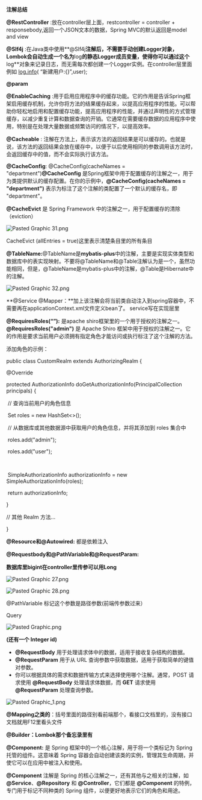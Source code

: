 **注解总结**



**@RestController** :放在controller层上面，restcontroller = controller + responsebody,返回一个JSON文本的数据，Spring MVC的默认返回是model and view



**@Slf4j** :在Java类中使用**@Slf4j**注解后，不需要手动创建Logger对象，Lombok会自动生成一个名为**log**的静态Logger成员变量，使得你可以通过这个**log**对象来记录日志，而无需每次都创建一个Logger实例。在controller层里面例如 [log.info](http://log.info)( “新建用户:{}”,user);



**@param**



**@EnableCaching** :用于启用应用程序中的缓存功能。它的作用是告诉Spring框架启用缓存机制，允许你将方法的结果缓存起来，以提高应用程序的性能。可以帮助你轻松地启用和配置缓存功能，提高应用程序的性能，并通过声明性的方式管理缓存，以减少重复计算和数据查询的开销。它通常在需要缓存数据的应用程序中使用，特别是在处理大量数据或频繁访问的情况下，以提高效率。



**@Cacheable** : 注解在方法上，表示该方法的返回结果是可以缓存的。也就是说，该方法的返回结果会放在缓存中，以便于以后使用相同的参数调用该方法时，会返回缓存中的值，而不会实际执行该方法。



**@CacheConfig**: @CacheConfig(cacheNames = "department")**@CacheConfig** 是Spring框架中用于配置缓存的注解之一，用于为类提供默认的缓存配置。在你的示例中，**@CacheConfig(cacheNames = "department")** 表示为标注了这个注解的类配置了一个默认的缓存名，即 "department"。





**@CacheEvict** 是 Spring Framework 中的注解之一，用于配置缓存的清除（eviction）

![Pasted Graphic 31.png](blob:file:///47b89257-0913-4fac-bdd1-3af77a509950)

CacheEvict (allEntries = true)这里表示清楚条目里的所有条目





**@TableName:**@TableName是**mybatis-plus**中的注解，主要是实现实体类型和数据库中的表实现映射。不要将@TableName和@Table注解认为是一个，虽然功能相同，但是，@TableName是mybatis-plus中的注解，@Table是Hibernate中的注解。

![Pasted Graphic 32.png](blob:file:///305345c0-0707-4976-aed3-95d9327afd3a)



**@Service @Mapper：**加上该注解会将当前类自动注入到spring容器中，不需要再在applicationContext.xml文件定义bean了。 service写在实现层里





**@RequiresRoles(“”):** 	是apache shiro框架里的一个用于授权的注解之一。**@RequiresRoles("admin")** 是 Apache Shiro 框架中用于授权的注解之一。它的作用是要求当前用户必须拥有指定角色才能访问或执行标注了这个注解的方法。

添加角色的示例：

public class CustomRealm extends AuthorizingRealm {

  @Override

  protected AuthorizationInfo doGetAuthorizationInfo(PrincipalCollection principals) {

​    // 查询当前用户的角色信息

​    Set<String> roles = new HashSet<>();

​    // 从数据库或其他数据源中获取用户的角色信息，并将其添加到 roles 集合中

​    roles.add("admin");

​    roles.add("user");

​     

​    SimpleAuthorizationInfo authorizationInfo = new SimpleAuthorizationInfo(roles);

​    return authorizationInfo;

  }



  // 其他 Realm 方法...

}





**@Resource和@Autowired:** 都是依赖注入



**@Requestbody和@PathVariable和@RequestParam:**

**数据库里bigint在controller里传参可以用Long**

![Pasted Graphic 27.png](blob:file:///de61eb0d-6476-41ee-b194-5fb94beca035)



![Pasted Graphic 28.png](blob:file:///7905c0e4-ac3a-43ae-9954-d9788ed2434b)

@PathVariable 标记这个参数是路径参数(前端传参数过来）

Query

![Pasted Graphic.png](blob:file:///b9759c70-29f8-49b9-b3d8-86dc5a14676d)

**(还有一个 Integer id)**





- **@RequestBody** 用于处理请求体中的数据，适用于接收复杂结构的数据。
- **@RequestParam** 用于从 URL 查询参数中获取数据，适用于获取简单的键值对参数。
- 你可以根据具体的需求和数据传输方式来选择使用哪个注解。通常，POST 请求使用 **@RequestBody** 处理请求体数据，而 **GET** 请求使用 **@RequestParam** 处理查询参数。

![Pasted Graphic_1.png](blob:file:///e6322550-f0ed-4929-af5f-5b576b44a1cc)





**@Mapping之类的**：括号里面的路径别看前端那个，看接口文档里的，没有接口文档就用F12里看头文件









**@Builder：Lombok那个备忘录里有**





**@Component:** 是 Spring 框架中的一个核心注解，用于将一个类标记为 Spring 托管的组件。这意味着 Spring 容器会自动创建该类的实例，管理其生命周期，并使它可以在应用中被注入和使用。

**@Component** 注解是 Spring 的核心注解之一，还有其他与之相关的注解，如 **@Service**、**@Repository** 和 **@Controller**，它们都是 **@Component** 的特例，专门用于标记不同种类的 Spring 组件，以便更好地表示它们的角色和用途。